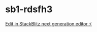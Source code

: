 # sb1-rdsfh3

[Edit in StackBlitz next generation editor ⚡️](https://stackblitz.com/~/github.com/Ademz13/sb1-rdsfh3)